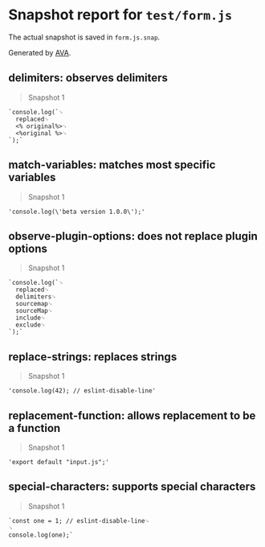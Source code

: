 # Snapshot report for `test/form.js`

The actual snapshot is saved in `form.js.snap`.

Generated by [AVA](https://ava.li).

## delimiters: observes delimiters

> Snapshot 1

    `console.log(`␊
      replaced␊
      <% original%>␊
      <%original %>␊
    `);`

## match-variables: matches most specific variables

> Snapshot 1

    'console.log(\'beta version 1.0.0\');'

## observe-plugin-options: does not replace plugin options

> Snapshot 1

    `console.log(`␊
      replaced␊
      delimiters␊
      sourcemap␊
      sourceMap␊
      include␊
      exclude␊
    `);`

## replace-strings: replaces strings

> Snapshot 1

    'console.log(42); // eslint-disable-line'

## replacement-function: allows replacement to be a function

> Snapshot 1

    'export default "input.js";'

## special-characters: supports special characters

> Snapshot 1

    `const one = 1; // eslint-disable-line␊
    ␊
    console.log(one);`
